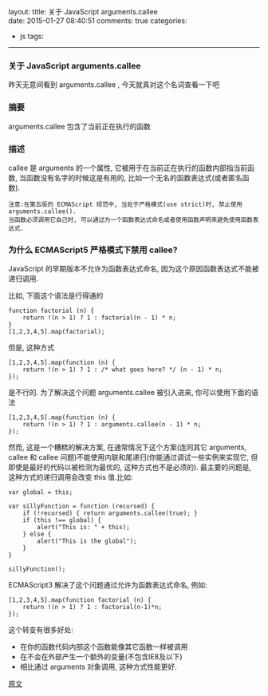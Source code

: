 layout:
title: 关于 JavaScript arguments.callee	
date: 2015-01-27 08:40:51
comments: true
categories:
- js
tags:
---

### 关于 JavaScript arguments.callee


昨天无意间看到 arguments.callee , 今天就真对这个名词查看一下吧

### 摘要
arguments.callee 包含了当前正在执行的函数
### 描述
callee 是 arguments 的一个属性, 它被用于在当前正在执行的函数内部指当前函数, 当函数没有名字的时候这是有用的, 比如一个无名的函数表达式(或者匿名函数).

````
注意:在第五版的 ECMAScript 规范中, 当处于严格模式(use strict)时, 禁止使用 arguments.callee().
当函数必须调用它自己时, 可以通过为一个函数表达式命名或者使用函数声明来避免使用函数表达式.
````
### 为什么 ECMAScript5 严格模式下禁用 callee?
JavaScript 的早期版本不允许为函数表达式命名, 因为这个原因函数表达式不能被递归调用.

比如, 下面这个语法是行得通的

````
function factorial (n) {
    return !(n > 1) ? 1 : factorial(n - 1) * n;
}
[1,2,3,4,5].map(factorial);
````
但是, 这种方式

````
[1,2,3,4,5].map(function (n) {
    return !(n > 1) ? 1 : /* what goes here? */ (n - 1) * n;
});
````
是不行的. 为了解决这个问题 arguments.callee 被引入进来, 你可以使用下面的语法

````
[1,2,3,4,5].map(function (n) {
    return !(n > 1) ? 1 : arguments.callee(n - 1) * n;
});
````
然而, 这是一个糟糕的解决方案, 在通常情况下这个方案(连同其它 arguments, callee 和 callee 问题)不能使用内联和尾递归(你能通过调试一些实例来实现它, 但即使是最好的代码以被检测为最优的, 这种方式也不是必须的). 最主要的问题是, 这种方式的递归调用会改变 this 值.比如:

````
var global = this;

var sillyFunction = function (recursed) {
    if (!recursed) { return arguments.callee(true); }
    if (this !== global) {
        alert("This is: " + this);
    } else {
        alert("This is the global");
    }
}

sillyFunction();
````
ECMAScript3 解决了这个问题通过允许为函数表达式命名, 例如:

````
[1,2,3,4,5].map(function factorial (n) {
    return !(n > 1) ? 1 : factorial(n-1)*n;
});
````
这个转变有很多好处:
* 在你的函数代码内部这个函数能像其它函数一样被调用
* 在不会在外部产生一个额外的变量(不包含IE8及以下)
* 相比通过 arguments 对象调用, 这种方式性能更好.


[原文](https://developer.mozilla.org/en-US/docs/Web/JavaScript/Reference/Functions/arguments/callee)

